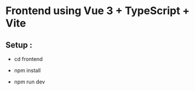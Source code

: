 
# Frontend using  Vue 3 + TypeScript + Vite

## Setup :
- cd frontend
- npm install 

- npm run dev 

